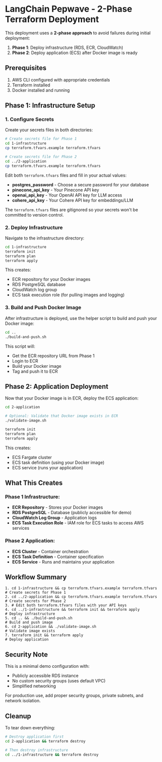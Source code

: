 # LangChain Pepwave - 2-Phase Terraform Deployment

This deployment uses a **2-phase approach** to avoid failures during initial deployment:

1. **Phase 1**: Deploy infrastructure (RDS, ECR, CloudWatch)
2. **Phase 2**: Deploy application (ECS) after Docker image is ready

## Prerequisites

1. AWS CLI configured with appropriate credentials
2. Terraform installed
3. Docker installed and running

## Phase 1: Infrastructure Setup

### 1. Configure Secrets

Create your secrets files in both directories:
```bash
# Create secrets file for Phase 1
cd 1-infrastructure
cp terraform.tfvars.example terraform.tfvars

# Create secrets file for Phase 2
cd ../2-application
cp terraform.tfvars.example terraform.tfvars
```

Edit both `terraform.tfvars` files and fill in your actual values:
- **postgres_password** - Choose a secure password for your database
- **pinecone_api_key** - Your Pinecone API key
- **openai_api_key** - Your OpenAI API key for LLM access
- **cohere_api_key** - Your Cohere API key for embeddings/LLM

The `terraform.tfvars` files are gitignored so your secrets won't be committed to version control.

### 2. Deploy Infrastructure

Navigate to the infrastructure directory:
```bash
cd 1-infrastructure
terraform init
terraform plan
terraform apply
```

This creates:
- ECR repository for your Docker images
- RDS PostgreSQL database
- CloudWatch log group
- ECS task execution role (for pulling images and logging)

### 3. Build and Push Docker Image

After infrastructure is deployed, use the helper script to build and push your Docker image:

```bash
cd ..
./build-and-push.sh
```

This script will:
- Get the ECR repository URL from Phase 1
- Login to ECR
- Build your Docker image
- Tag and push it to ECR

## Phase 2: Application Deployment

Now that your Docker image is in ECR, deploy the ECS application:

```bash
cd 2-application

# Optional: Validate that Docker image exists in ECR
./validate-image.sh

terraform init
terraform plan
terraform apply
```

This creates:
- ECS Fargate cluster
- ECS task definition (using your Docker image)
- ECS service (runs your application)

## What This Creates

### Phase 1 Infrastructure:
- **ECR Repository** - Stores your Docker images
- **RDS PostgreSQL** - Database (publicly accessible for demo)
- **CloudWatch Log Group** - Application logs
- **ECS Task Execution Role** - IAM role for ECS tasks to access AWS services

### Phase 2 Application:
- **ECS Cluster** - Container orchestration
- **ECS Task Definition** - Container specification
- **ECS Service** - Runs and maintains your application

## Workflow Summary

```
1. cd 1-infrastructure && cp terraform.tfvars.example terraform.tfvars  # Create secrets for Phase 1
2. cd ../2-application && cp terraform.tfvars.example terraform.tfvars  # Create secrets for Phase 2
3. # Edit both terraform.tfvars files with your API keys
4. cd ../1-infrastructure && terraform init && terraform apply          # Deploy infrastructure
5. cd .. && ./build-and-push.sh                                        # Build and push image
6. cd 2-application && ./validate-image.sh                             # Validate image exists
7. terraform init && terraform apply                                   # Deploy application
```

## Security Note

This is a minimal demo configuration with:
- Publicly accessible RDS instance
- No custom security groups (uses default VPC)
- Simplified networking

For production use, add proper security groups, private subnets, and network isolation.

## Cleanup

To tear down everything:
```bash
# Destroy application first
cd 2-application && terraform destroy

# Then destroy infrastructure
cd ../1-infrastructure && terraform destroy
```